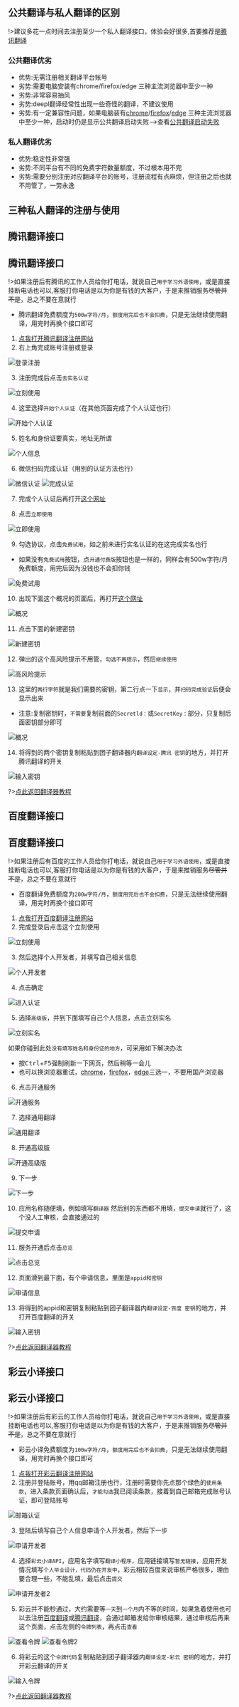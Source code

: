 ## 公共翻译与私人翻译的区别

!>建议多花一点时间去注册至少一个私人翻译接口，体验会好很多,首要推荐是[腾讯翻译](/4.0/basic/translate#腾讯翻译接口)

### 公共翻译优劣
- 优势:无需注册相关翻译平台账号
- 劣势:需要电脑安装有chrome/firefox/edge 三种主流浏览器中至少一种
- 劣势:非常容易抽风
- 劣势:deepl翻译经常性出现一些奇怪的翻译，不建议使用
- 劣势:有一定兼容性问题，如果电脑装有[chrome](https://www.google.cn/chrome/index.html)/[firefox](https://www.mozilla.org/zh-CN/firefox/)/[edge](https://www.microsoft.com/zh-cn/edge) 三种主流浏览器中至少一种，启动时仍是显示公共翻译启动失败-->查看[公共翻译启动失败](/4.0/FAQ/faq#公共翻译启动失败)

### 私人翻译优劣
- 优势:稳定性非常强
- 劣势:不同平台有不同的免费字符数量额度，不过根本用不完
- 劣势:需要分别注册对应翻译平台的账号，注册流程有点麻烦，但注册之后也就不用管了，一劳永逸

## 三种私人翻译的注册与使用
<!-- tabs:start -->

## **腾讯翻译接口**
## 腾讯翻译接口
!>如果注册后有腾讯的工作人员给你打电话，就说自己`用于学习外语使用`，或是直接挂断电话也可以,客服打你电话是以为你是有钱的大客户，于是来推销服务~~尽管并不是~~，总之不要在意就行

- 腾讯翻译免费额度为`500w字符/月`，`额度用完后也不会扣费`，只是无法继续使用翻译，用完时再换个接口即可

1. [点我打开腾讯翻译注册网站](https://cloud.tencent.com/product/tmt)
2. 右上角完成账号注册或登录

![登录注册](../assets/img/26.webp ':size=50%')

3. 注册完成后点击`去实名认证`

![立刻使用](../assets/img/27.webp ':size=50%')

4. 这里选择`开始个人认证`（在其他页面完成了个人认证也行）

![开始个人认证](../assets/img/31.webp ':size=50%')

5. 姓名和身份证要真实，地址无所谓

![个人信息](../assets/img/32.webp ':size=50%')

6. 微信扫码完成认证（用别的认证方法也行）

![微信认证](../assets/img/33.webp ':size=50%')
![完成认证](../assets/img/34.webp ':size=50%')

7. 完成个人认证后再打开[这个网址](https://cloud.tencent.com/product/tmt)
   
8. 点击`立即使用`
   
![立即使用](../assets/img/35.webp ':size=50%')

9.  勾选协议，点击`免费试用`，如之前未进行实名认证的在这完成实名也行
- 如果没有`免费试用`按钮，点`开通付费版`按钮也是一样的，同样会有500w字符/月免费额度，用完后因为没钱也不会扣你钱
    
![免费试用](../assets/img/36.webp ':size=50%')   

10.  出现下面这个概况的页面后，再打开[这个网址](https://console.cloud.tencent.com/cam/capi)

![概况](../assets/img/37.webp ':size=50%') 

11. 点击下面的新建密钥 

![新建密钥](../assets/img/38.webp ':size=50%') 

12. 弹出的这个高风险提示不用管，`勾选不再提示`，然后`继续使用`

![高风险提示](../assets/img/39.webp ':size=50%') 

13. 这里的`两行字符`就是我们需要的密钥，第二行点一下`显示`，并`扫码完成验证`后便会显示出来
- 注意:复制密钥时，`不需要`复制前面的`Secretld：`或`SecretKey：`部分，只复制后面密钥部分即可

![概况](../assets/img/40.webp ':size=50%') 

14.  将得到的两个密钥复制粘贴到团子翻译器内`翻译设定-腾讯 密钥`的地方，并打开腾讯翻译的开关

![输入密钥](../assets/img/113.webp ':size=50%')

?>[点此返回翻译器教程](/4.0/basic/dangotranslator#配置翻译源)


## **百度翻译接口**
## 百度翻译接口
!>如果注册后有百度的工作人员给你打电话，就说自己`用于学习外语使用`，或是直接挂断电话也可以,客服打你电话是以为你是有钱的大客户，于是来推销服务~~尽管并不是~~，总之不要在意就行

- 百度翻译免费额度为`200w字符/月`，`额度用完后也不会扣费`，只是无法继续使用翻译，用完时再换个接口即可

1. [点我打开百度翻译注册网站](https://fanyi-api.baidu.com/product/11)
2. 完成登录后点击这个立刻使用

![立刻使用](../assets/img/11.webp ':size=50%')

3. 然后选择个人开发者，并填写自己相关信息

![个人开发者](../assets/img/12.webp ':size=50%')

4. 点击确定

![进入认证](../assets/img/13.webp ':size=50%')

5. 选择`高级版`，并到下面填写自己个人信息，点击立刻实名

![立刻实名](../assets/img/14.webp ':size=50%')

如果你碰到此处`没有填写姓名和身份证的地方`，可采用如下解决办法
- 按<kbd>Ctrl</kbd>+<kbd>F5</kbd>强制刷新一下网页，然后稍等一会儿
- 也可以换浏览器重试，[chrome](https://www.google.cn/chrome/)，[firefox](https://www.mozilla.org/zh-CN/firefox/windows)，[edge](https://www.microsoft.com/zh-cn/edge)三选一，不要用国产浏览器

6. 点击开通服务

![开通服务](../assets/img/15.webp ':size=50%')

7. 选择通用翻译

![通用翻译](../assets/img/16.webp ':size=50%')

8. 开通高级版

![开通高级版](../assets/img/17.webp ':size=50%')

9. 下一步

![下一步](../assets/img/18.webp ':size=50%')

10. 应用名称随便填，例如填写`翻译器`
    然后别的东西都不用填，`提交申请`就行了，这个没人工审核，会直接通过的

![提交申请](../assets/img/19.webp ':size=50%')

11. 服务开通后点击`总览`

![点击总览](../assets/img/20.webp ':size=50%')

12.  页面滑到最下面，有个申请信息，里面是`appid和密钥`

![申请信息](../assets/img/21.webp ':size=50%')

13.  将得到的appid和密钥复制粘贴到团子翻译器内`翻译设定-百度 密钥`的地方，并打开百度翻译的开关

![输入密钥](../assets/img/114.webp ':size=50%')

?>[点此返回翻译器教程](/4.0/basic/dangotranslator#配置翻译源)


## **彩云小译接口**
## 彩云小译接口
!>如果注册后有彩云的工作人员给你打电话，就说自己`用于学习外语使用`，或是直接挂断电话也可以,客服打你电话是以为你是有钱的大客户，于是来推销服务~~尽管并不是~~，总之不要在意就行

- 彩云小译免费额度为`100w字符/月`，`额度用完后也不会扣费`，只是无法继续使用翻译，用完时再换个接口即可

1. [点我打开彩云翻译注册网站](https://dashboard.caiyunapp.com/user/sign_in/)
2. 注册并登陆账号，用qq邮箱注册也行，注册时需要你先点那个绿色的`使用条款`，进入条款页面确认后，`才能勾选`我已阅读条款，接着到自己邮箱完成账号认证，即可登陆账号

![邮箱认证](../assets/img/23.webp ':size=50%')

3. 登陆后填写自己个人信息申请个人开发者，然后下一步

![申请开发者](../assets/img/24.webp ':size=50%')

4. 选择`彩云小译API`，应用名字填写`翻译小程序`，应用链接填写`暂无链接`，应用开发情况填写`个人毕业设计，代码仍在开发中`，彩云相较百度来说审核严格很多，理由要合理一些，不能乱填，最后点击`提交`

![申请开发者2](../assets/img/25.webp ':size=50%')

5. 彩云并不能秒通过，大约需要等`一天`到`一个月`内不等的时间，如果急着使用也可以去注册[百度翻译](/4.0/basic/translate#百度翻译接口)或[腾讯翻译](/4.0/basic/translate#腾讯翻译接口)，会通过邮箱发给你审核结果，通过审核后再来这个页面，点击左侧的`令牌列表`，再点击`查看`

![查看令牌](../assets/img/28.webp ':size=50%')
![查看令牌2](../assets/img/29.webp ':size=50%')

6. 将彩云的这个`令牌代码`复制粘贴到团子翻译器内`翻译设定-彩云 密钥`的地方，并打开彩云翻译的开关

![输入令牌](../assets/img/115.webp ':size=50%')

?>[点此返回翻译器教程](/4.0/basic/dangotranslator#配置翻译源)

<!-- tabs:end -->